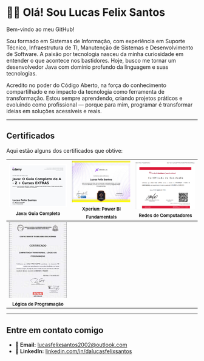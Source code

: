 <h1>👨‍💻 Olá! Sou Lucas Felix Santos</h1>

Bem-vindo ao meu GitHub!

Sou formado em Sistemas de Informação, com experiência em Suporte Técnico, Infraestrutura de TI, Manutenção de Sistemas e Desenvolvimento de Software. A paixão por tecnologia nasceu da minha curiosidade em entender o que acontece nos bastidores. Hoje, busco me tornar um desenvolvedor Java com domínio profundo da linguagem e suas tecnologias.

Acredito no poder do Código Aberto, na força do conhecimento compartilhado e no impacto da tecnologia como ferramenta de transformação. Estou sempre aprendendo, criando projetos práticos e evoluindo como profissional — porque para mim, programar é transformar ideias em soluções acessíveis e reais.

---

## Certificados

Aqui estão alguns dos certificados que obtive:

| <img src="assets/certificado_java.jpg" width="200"><br><sub>**Java: Guia Completo**</sub> | <img src="assets/certificado_xperiun.jpg" width="200"><br><sub>**Xperiun: Power BI Fundamentals**</sub> | <img src="assets/certificado_redes.jpg" width="200"><br><sub>**Redes de Computadores**</sub> |
|:---:|:---:|:---:|
| <img src="assets/certificado_logica.jpg" width="200"><br><sub>**Lógica de Programação**</sub> |  |  |


---

## Entre em contato comigo

- **📧 Email:** [lucasfelixsantos2002@outlook.com](mailto:lucasfelixsantos2002@outlook.com)  
- **💼 LinkedIn:** [linkedin.com/in/dalucasfelixsantos](https://www.linkedin.com/in/dalucasfelixsantos)
